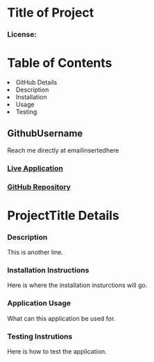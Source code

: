 # Title of Project

### License: 

# Table of Contents
<li> GitHub Details
<li> Description
<li> Installation
<li> Usage
<li> Testing


## GithubUsername
Reach me directly at emailinsertedhere

### [Live Application](url)
### [GitHub Repository](url)

# ProjectTitle Details 

### Description
This is another line.

### Installation Instructions
Here is where the installation insturctions will go.

### Application Usage
What can this application be used for.
### Testing Instrutions
Here is how to test the application.


